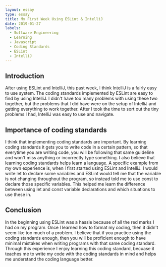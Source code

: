 ```yaml
---
layout: essay
type: essay
title: My First Week Using ESLint & IntelliJ
date: 2019-01-27
labels:
  - Software Engineering
  - Learning
  - Javascript
  - Coding Standards
  - ESLint
  - IntelliJ
---
```


## Introduction

After using ESLint and IntelliJ, this past week, I think IntelliJ is a fairly easy to use system. The coding standards
implemented by ESLint are easy to find by using IntelliJ. I didn't have too many problems with using these two together, but
the problems that I did have were on the setup of IntelliJ and getting everything to work together. After I took the time to sort
out the tiny problems I had, IntelliJ was easy to use and navigate. 

## Importance of coding standards

I think that implementing coding standards are important. By learning coding standards it gets you to write code in a certain 
pattern, so that everytime you are writing code, you will be following that same guideline and won't miss anything or 
incorrectly type something. I also believe that learning coding standards helps learn a language. A specific example from my own
experience is, when I first started using ESLint and IntelliJ. I would write let to declare some variables and ESLint would tell me
that the variable is not changing throughout the program, so instead told me to use const to declare those specific variables. This 
helped me learn the difference between using let and const variable declarations and which situations to use these in.

## Conclusion

In the beginning using ESLint was a hassle because of all the red marks I had on my program. Once I learned how to format my
coding, then it didn't seem like too much of a problem. I believe that if you practice using the coding standards enough, then you
will be proficient enough to have minimal mistakes when writing programs with that same coding standard. Through this experience I 
enjoy learning this coding standard, becuase it teaches me to write my code with the coding standards in mind and helps me understand
the coding language better.
  
  

